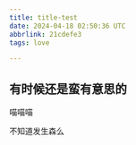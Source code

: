 ```yaml
---
title: title-test
date: 2024-04-18 02:50:36 UTC
abbrlink: 21cdefe3
tags: love

---
```




## 有时候还是蛮有意思的

喵喵喵

不知道发生森么
<!--stackedit_data:
eyJoaXN0b3J5IjpbLTE0NDY5NTM0MDksMjEzODIwNjE4OF19
-->